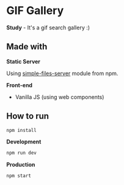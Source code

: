# GIF Gallery
**Study** - It's a gif search gallery :)

## Made with

**Static Server**

Using [simple-files-server](https://www.npmjs.com/package/simple-files-server) module from npm.

**Front-end**
- Vanilla JS (using web components)

## How to run

```bash
npm install
```

**Development**
```bash
npm run dev
```

**Production**
```bash
npm start
```
